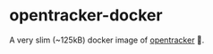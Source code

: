# opentracker-docker 

A very slim (~125kB) docker image of [opentracker](https://erdgeist.org/arts/software/opentracker/) 🚜.
